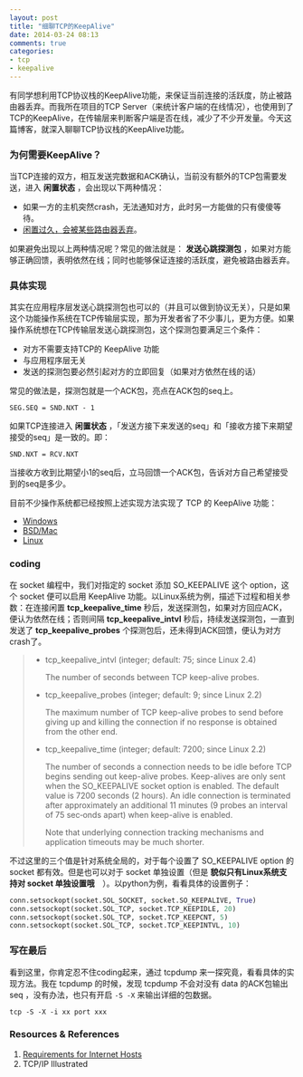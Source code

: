 ```yaml
---
layout: post
title: "细聊TCP的KeepAlive"
date: 2014-03-24 08:13
comments: true
categories: 
- tcp
- keepalive
---
```


有同学想利用TCP协议栈的KeepAlive功能，来保证当前连接的活跃度，防止被路由器丢弃。而我所在项目的TCP Server（来统计客户端的在线情况），也使用到了TCP的KeepAlive，在传输层来判断客户端是否在线，减少了不少开发量。今天这篇博客，就深入聊聊TCP协议栈的KeepAlive功能。

### 为何需要KeepAlive？

当TCP连接的双方，相互发送完数据和ACK确认，当前没有额外的TCP包需要发送，进入 **闲置状态** ，会出现以下两种情况：

* 如果一方的主机突然crash，无法通知对方，此时另一方能做的只有傻傻等待。
* [闲置过久，会被某些路由器丢弃](http://etherealmind.com/f5-ltm-and-tcp-timouts/)。

如果避免出现以上两种情况呢？常见的做法就是： **发送心跳探测包** ，如果对方能够正确回馈，表明依然在线；同时也能够保证连接的活跃度，避免被路由器丢弃。

### 具体实现

其实在应用程序层发送心跳探测包也可以的（并且可以做到协议无关），只是如果这个功能操作系统在TCP传输层实现，那为开发者省了不少事儿，更为方便。如果操作系统想在TCP传输层发送心跳探测包，这个探测包要满足三个条件：

* 对方不需要支持TCP的 KeepAlive 功能
* 与应用程序层无关
* 发送的探测包要必然引起对方的立即回复（如果对方依然在线的话）

常见的做法是，探测包就是一个ACK包，亮点在ACK包的seq上。

~~~ shell
SEG.SEQ = SND.NXT - 1
~~~

如果TCP连接进入 **闲置状态** ，「发送方接下来发送的seq」和「接收方接下来期望接受的seq」是一致的。即：

~~~ shell
SND.NXT = RCV.NXT
~~~

当接收方收到比期望小1的seq后，立马回馈一个ACK包，告诉对方自己希望接受到的seq是多少。

目前不少操作系统都已经按照上述实现方法实现了 TCP 的 KeepAlive 功能：

* [Windows](http://technet.microsoft.com/en-us/library/cc957549.aspx)
* [BSD/Mac](https://developer.apple.com/library/mac/documentation/darwin/reference/manpages/man4/tcp.4.html)
* [Linux](http://www.manpages.info/linux/tcp.7.html)


### coding

在 socket 编程中，我们对指定的 socket 添加 SO\_KEEPALIVE 这个 option，这个 socket 便可以启用 KeepAlive 功能。以Linux系统为例，描述下过程和相关参数：在连接闲置 **tcp\_keepalive\_time** 秒后，发送探测包，如果对方回应ACK，便认为依然在线；否则间隔 **tcp\_keepalive\_intvl** 秒后，持续发送探测包，一直到发送了 **tcp\_keepalive\_probes** 个探测包后，还未得到ACK回馈，便认为对方crash了。


> * tcp\_keepalive\_intvl (integer; default: 75; since Linux 2.4)
>
>   The number of seconds between TCP keep-alive probes.
>
> * tcp\_keepalive\_probes (integer; default: 9; since Linux 2.2)
>
>   The maximum number of TCP keep-alive probes to send before giving up and killing the connection if no response is obtained from the other end.
>
> * tcp\_keepalive\_time (integer; default: 7200; since Linux 2.2)
>
>   The number of seconds a connection needs to be idle before TCP begins sending out keep-alive probes.  Keep-alives are only sent when the SO\_KEEPALIVE socket option is enabled.  The default value is 7200 seconds (2 hours).  An idle connection is terminated after approximately an additional 11 minutes (9 probes an interval of 75 sec‐onds apart) when keep-alive is enabled.
>
>   Note that underlying connection tracking mechanisms and application timeouts may be much shorter.

不过这里的三个值是针对系统全局的，对于每个设置了 SO\_KEEPALIVE option 的 socket 都有效。但是也可以对于 socket 单独设置（但是 **貌似只有Linux系统支持对 socket 单独设置哦**　）。以python为例，看看具体的设置例子：

~~~ python
conn.setsockopt(socket.SOL_SOCKET, socket.SO_KEEPALIVE, True)
conn.setsockopt(socket.SOL_TCP, socket.TCP_KEEPIDLE, 20)
conn.setsockopt(socket.SOL_TCP, socket.TCP_KEEPCNT, 5)
conn.setsockopt(socket.SOL_TCP, socket.TCP_KEEPINTVL, 10)
~~~

### 写在最后

看到这里，你肯定忍不住coding起来，通过 tcpdump 来一探究竟，看看具体的实现方法。我在 tcpdump 的时候，发现 tcpdump 不会对没有 data 的ACK包输出 seq ，没有办法，也只有开启 `-S -X` 来输出详细的包数据。

~~~ shell
tcp -S -X -i xx port xxx
~~~

### Resources & References

1. [Requirements for Internet Hosts](http://tools.ietf.org/html/rfc1122#page-101)
2. TCP/IP Illustrated
